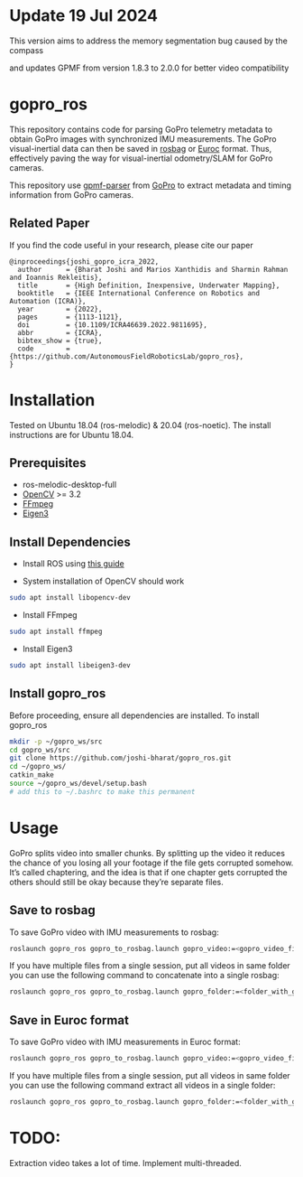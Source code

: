 # Update 19 Jul 2024

This version aims to address the memory segmentation bug caused by the compass 

and updates GPMF from version 1.8.3 to 2.0.0 for better video compatibility

# gopro_ros

This repository contains code for parsing GoPro telemetry metadata to obtain GoPro images with synchronized IMU measurements. The GoPro visual-inertial data can then be saved in [rosbag](http://wiki.ros.org/rosbag) or [Euroc](https://projects.asl.ethz.ch/datasets/doku.php?id=kmavvisualinertialdatasets) format. Thus, effectively paving the way for visual-inertial odometry/SLAM for GoPro cameras.

This repository use [gpmf-parser](https://github.com/gopro/gpmf-parser)  from [GoPro](https://gopro.com) to extract metadata and timing information from GoPro cameras.

## Related Paper
If you find the code useful in your research, please cite our paper
```
@inproceedings{joshi_gopro_icra_2022,
  author      = {Bharat Joshi and Marios Xanthidis and Sharmin Rahman and Ioannis Rekleitis},
  title       = {High Definition, Inexpensive, Underwater Mapping},
  booktitle   = {IEEE International Conference on Robotics and Automation (ICRA)},
  year        = {2022},
  pages       = {1113-1121},
  doi         = {10.1109/ICRA46639.2022.9811695},
  abbr        = {ICRA},
  bibtex_show = {true},
  code        = {https://github.com/AutonomousFieldRoboticsLab/gopro_ros},
}
```

# Installation

Tested on Ubuntu 18.04 (ros-melodic) & 20.04 (ros-noetic). The install instructions are for Ubuntu 18.04.

## Prerequisites

- ros-melodic-desktop-full
- [OpenCV](https://github.com/opencv/opencv) >= 3.2
- [FFmpeg](http://ffmpeg.org/)
- [Eigen3](http://eigen.tuxfamily.org/index.php?title=Main_Page)

## Install Dependencies

- Install ROS using [this guide](http://wiki.ros.org/ROS/Installation)

- System installation of OpenCV should work

```bash
sudo apt install libopencv-dev
```

- Install FFmpeg

```bash
sudo apt install ffmpeg
```

- Install Eigen3

```bash
sudo apt install libeigen3-dev
```

## Install gopro_ros

Before proceeding, ensure all dependencies are installed. To install gopro_ros

```bash
mkdir -p ~/gopro_ws/src
cd gopro_ws/src
git clone https://github.com/joshi-bharat/gopro_ros.git
cd ~/gopro_ws/
catkin_make
source ~/gopro_ws/devel/setup.bash
# add this to ~/.bashrc to make this permanent 
```

# Usage

GoPro splits video into smaller chunks. By splitting up the video it reduces the chance of you losing all your footage if the file gets corrupted somehow. It’s called chaptering, and the idea is that if one chapter gets corrupted the others should still be okay because they’re separate files.

## Save to rosbag

To save GoPro video with IMU measurements to rosbag:

```bash
roslaunch gopro_ros gopro_to_rosbag.launch gopro_video:=<gopro_video_file> rosbag:=<bag_file>
```

If you have multiple files from a single session, put all videos in same folder you can use the following command to concatenate into a single rosbag:

```bash
roslaunch gopro_ros gopro_to_rosbag.launch gopro_folder:=<folder_with_gopro_video_files> multiple_files:=true rosbag:=<bag_file>
```

## Save in Euroc format

To save GoPro video with IMU measurements in Euroc format:

```bash
roslaunch gopro_ros gopro_to_rosbag.launch gopro_video:=<gopro_video_file> asl_dir:=<asl_format_dir>
```

If you have multiple files from a single session, put all videos in same folder you can use the following command extract all videos in a single folder:

```bash
roslaunch gopro_ros gopro_to_rosbag.launch gopro_folder:=<folder_with_gopro_video_files> multiple_files:=true asl_dir:=<asl_format_dir>
```
# TODO:
Extraction video takes a lot of time. Implement multi-threaded.
